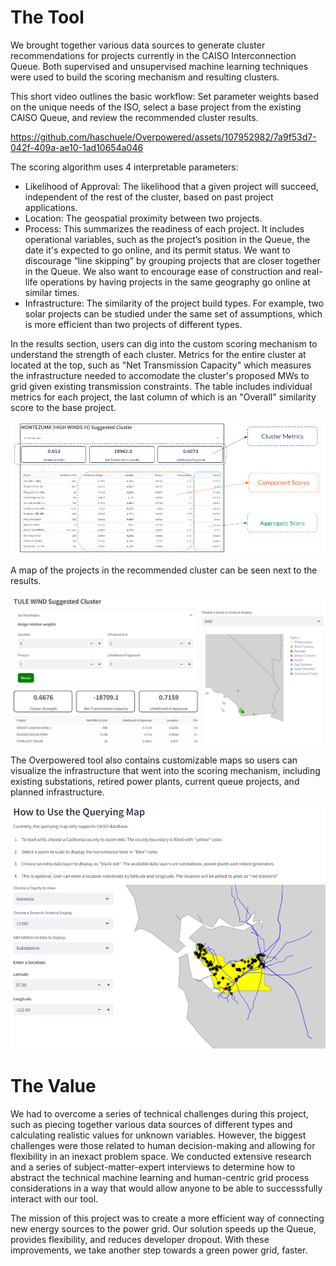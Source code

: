 # The Tool
We brought together various data sources to generate cluster recommendations for projects currently in the CAISO Interconnection Queue. Both supervised and unsupervised machine learning techniques were used to build the scoring mechanism and resulting clusters. 

This short video outlines the basic workflow: Set parameter weights based on the unique needs of the ISO, select a base project from the existing CAISO Queue, and review the recommended cluster results.

https://github.com/haschuele/Overpowered/assets/107952982/7a9f53d7-042f-409a-ae10-1ad10654a046

The scoring algorithm uses 4 interpretable parameters:

- Likelihood of Approval: The likelihood that a given project will succeed, independent of the rest of the cluster, based on past project applications.
- Location: The geospatial proximity between two projects.
- Process: This summarizes the readiness of each project. It includes operational variables, such as the project’s position in the Queue, the date it's expected to go online, and its permit status. We want to discourage “line skipping” by grouping projects that are closer together in the Queue. We also want to encourage ease of construction and real-life operations by having projects in the same geography go online at similar times.
- Infrastructure: The similarity of the project build types. For example, two solar projects can be studied under the same set of assumptions, which is more efficient than two projects of different types.

In the results section, users can dig into the custom scoring mechanism to understand the strength of each cluster. Metrics for the entire cluster at located at the top, such as "Net Transmission Capacity" which measures the infrastructure needed to accomodate the cluster's proposed MWs to grid given existing transmission constraints. The table includes individual metrics for each project, the last column of which is an "Overall" similarity score to the base project.

![Sample Results](https://github.com/haschuele/Overpowered/blob/main/Sample%20Results.png)

A map of the projects in the recommended cluster can be seen next to the results.

![Tule Recommended Cluster](https://github.com/haschuele/Overpowered/blob/main/Tule%20Recommended%20Cluster.png)

The Overpowered tool also contains customizable maps so users can visualize the infrastructure that went into the scoring mechanism, including existing substations, retired power plants, current queue projects, and planned infrastructure. 

![Interactive Map](https://github.com/haschuele/Overpowered/blob/main/Interactive%20Map.png)

# The Value
We had to overcome a series of technical challenges during this project, such as piecing together various data sources of different types and calculating realistic values for unknown variables. However, the biggest challenges were those related to human decision-making and allowing for flexibility in an inexact problem space. We conducted extensive research and a series of subject-matter-expert interviews to determine how to abstract the technical machine learning and human-centric grid process considerations in a way that would allow anyone to be able to successsfully interact with our tool.

The mission of this project was to create a more efficient way of connecting new energy sources to the power grid. Our solution speeds up the Queue, provides flexibility, and reduces developer dropout. With these improvements, we take another step towards a green power grid, faster.
